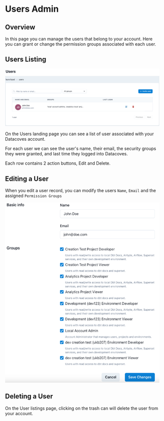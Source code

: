 # Users Admin

## Overview

In this page you can manage the users that belong to your account. Here you can grant or change the permission groups associated with each user.

## Users Listing

![Users Listing](./assets/users_landing.png)

On the Users landing page you can see a list of user associated with your Datacoves account.

For each user we can see the user's name, their email, the security groups they were granted, and last time they logged into Datacoves.

Each row contains 2 action buttons, Edit and Delete.

## Editing a User

When you edit a user record, you can modify the users `Name`, `Email` and the assigned `Permission Groups`

![Integration Create or Edit Page](./assets/users_edit_page.png)

## Deleting a User

On the User listings page, clicking on the trash can will delete the user from your account.
